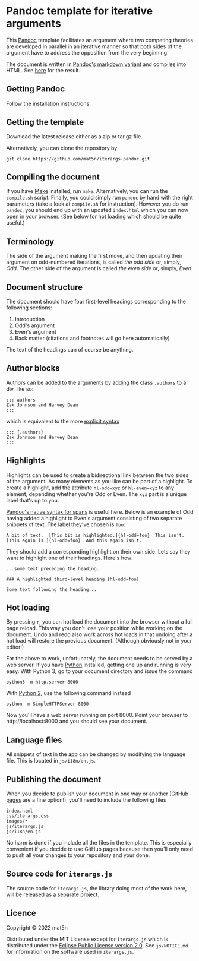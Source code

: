 
# Pandoc template for iterative arguments

This [Pandoc][1] template facilitates an argument where two competing
theories are developed in parallel in an iterative manner so that both
sides of the argument have to address the opposition from the very
beginning.

The document is written in [Pandoc's markdown variant][2] and compiles
into HTML.  See [here][3] for the result.

[1]: http://pandoc.org
[2]: https://pandoc.org/MANUAL.html#pandocs-markdown
[3]: http://mat5n.github.io/iterargs-pandoc/

## Getting Pandoc

Follow the [installation instructions][4].

[4]: https://pandoc.org/installing.html

## Getting the template

Download the latest release either as a zip or tar.gz file.

Alternatively, you can clone the repository by

```
git clone https://github.com/mat5n/iterargs-pandoc.git
```

## Compiling the document

If you have [Make][5] installed, run `make`.  Alternatively, you can
run the `compile.sh` script.  Finally, you could simply run `pandoc`
by hand with the right parameters (take a look at `compile.sh` for
instruction).  However you do run `pandoc`, you should end up with an
updated `index.html` which you can now open in your browser.  (See
below for [hot loading][6] which should be quite useful.)

[5]: https://www.gnu.org/software/make/
[6]: #hot-loading

## Terminology 

The side of the argument making the first move, and then updating
their argument on odd-numbered iterations, is called *the odd side*
or, simply, *Odd*.  The other side of the argument is called *the even
side* or, simply, *Even*.

## Document structure

The document should have four first-level headings corresponding to
the following sections:

1. Introduction
2. Odd's argument
3. Even's argument
4. Back matter (citations and footnotes will go here automatically)

The text of the headings can of course be anything.

## Author blocks

Authors can be added to the arguments by adding the class `.authors`
to a div, like so:

```
::: authors
Zak Johnson and Harvey Dean
::: 
```

which is equivalent to the more [explicit syntax][7]

```
::: {.authors}
Zak Johnson and Harvey Dean
::: 
```

[7]: https://pandoc.org/MANUAL.html#divs-and-spans

## Highlights

Highlights can be used to create a bidirectional link between the two
sides of the argument.  As many elements as you like can be part of a
highlight.  To create a highlight, add the attribute `hl-odd=xyz` or
`hl-even=xyz` to any element, depending whether you're Odd or Even.
The `xyz` part is a unique label that's up to you.

[Pandoc's native syntax for spans][7] is useful here.  Below is an
example of Odd having added a highlight to Even's argument consisting
of two separate snippets of text.  The label they've chosen is `foo`:

```
A bit of text.  [This bit is highlighted.]{hl-odd=foo}  This isn't.
[This again is.]{hl-odd=foo}  And this again isn't.
```

They should add a corresponding highlight on their own side.  Lets say
they want to highlight one of their headings.  Here's how:

```
...some text preceding the heading.

### A highlighted third-level heading {hl-odd=foo}

Some text following the heading...
```

## Hot loading

By pressing `r`, you can hot load the document into the browser
without a full page reload.  This way you don't lose your position
while working on the document.  Undo and redo also work across hot
loads in that undoing after a hot load will restore the previous
document.  (Although obviously not in your editor!)

For the above to work, unfortunately, the document needs to be served
by a web server.  If you have [Python][8] installed, getting one up
and running is very easy.  With Python 3, go to your document
directory and issue the command

```
python3 -m http.server 8000
```

With [Python 2][9], use the following command instead

```
python -m SimpleHTTPServer 8000
```

Now you'll have a web server running on port 8000.  Point your browser
to http://localhost:8000 and you should see your document.

[8]: https://www.python.org/downloads/
[9]: https://wiki.python.org/moin/Python2orPython3

## Language files

All snippets of text in the app can be changed by modifying the
language file.  This is located in `js/i18n/en.js`.

## Publishing the document

When you decide to publish your document in one way or another
([GitHub pages][a] are a fine option!), you'll need to include the
following files

```
index.html
css/iterargs.css
images/*
js/iterargs.js
js/i18n/en.js
```

No harm is done if you include all the files in the template.  This is
especially convenient if you decide to use GitHub pages because then
you'll only need to push all your changes to your repository and your
done.

[a]: https://pages.github.com

## Source code for `iterargs.js`

The source code for `iterargs.js`, the library doing most of the work
here, will be released as a separate project.

## Licence

Copyright © 2022 mat5n

Distributed under the MIT License except for `iterargs.js` which is
distributed under the [Eclipse Public License version 2.0][b].  See
`js/NOTICE.md` for information on the software used in `iterargs.js`.

[b]: https://www.eclipse.org/legal/epl-2.0/
